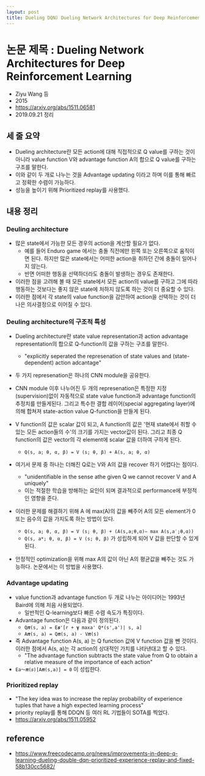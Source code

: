 ```yaml
---
layout: post
title: Dueling DQN) Dueling Network Architectures for Deep Reinforcement Learning
---
```


# 논문 제목 : Dueling Network Architectures for Deep Reinforcement Learning

- Ziyu Wang 등
- 2015
- <https://arxiv.org/abs/1511.06581>
- 2019.09.21 정리

## 세 줄 요약

- Dueling architecture란 모든 action에 대해 직접적으로 Q value를 구하는 것이 아니라 value function V와 advantage function A의 합으로 Q value를 구하는 구조를 말한다.
- 이와 같이 두 개로 나누는 것을 Advantage updating 이라고 하며 이를 통해 빠르고 정확한 수렴이 가능하다.
- 성능을 높이기 위해 Prioritized replay를 사용했다.

## 내용 정리

### Deuling architecture

- 많은 state에서 가능한 모든 경우의 action을 계산할 필요가 없다.
  - 예를 들어 Enduro game 에서는 충돌 직전에만 왼쪽 또는 오른쪽으로 움직이면 된다. 하지만 많은 state에서는 어떠한 action을 취하던 간에 충돌이 일어나지 않는다.
  - 반면 어떠한 행동을 선택하더라도 충돌이 발생하는 경우도 존재한다.
- 이러한 점을 고려해 볼 때 모든 state에서 모든 action의 value를 구하고 그에 따라 행동하는 것보다는 좋지 않은 state에 처하지 않도록 하는 것이 더 중요할 수 있다.
- 이러한 점에서 각 state의 value function을 감안하여 action을 선택하는 것이 더 나은 의사결정으로 이어질 수 있다.

### Deuling architecture의 구조적 특성

- Dueling architecture란 state value representation과 action advantage representation의 합으로 Q-function의 값을 구하는 구조를 말한다.
  - "explicitly seperated the represenation of state values and (state-dependent) action adcantage"
- 두 가지 represenation은 하나의 CNN module을 공유한다.
- CNN module 이후 나누어진 두 개의 represenation은 특정한 지정(supervision)없이 자동적으로 state value function과 advantage function의 추정치를 만들게된다. 그리고 특수한 결합 레이어(special aggregating layer)에 의해 합쳐져 state-action value Q-function을 만들게 된다.

- V function의 값은 scalar 값이 되고, A function의 값은 '현재 state에서 취할 수 있는 모든 action들의 수'의 크기를 가지는 vector값이 된다. 그리고 최종 Q function의 값은 vector의 각 element에 scalar 값을 더하여 구하게 된다.
  - `Q(s, a; θ, α, β) = V (s; θ, β) + A(s, a; θ, α)`
- 여기서 문제 중 하나는 더해진 Q로는 V와 A의 값을 recover 하기 어렵다는 점이다.
  - "unidentifiable in the sense athe given Q we cannot recover V and A uniquely"
  - 이는 적절한 학습을 방해하는 요인이 되며 결과적으로 performance에 부정적인 영향을 준다.
- 이러한 문제를 해결하기 위해 A 에 max(A)의 값을 빼주어 A의 모든 element가 0 또는 음수의 값을 가지도록 하는 방법이 있다.
  - `Q(s, a; θ, α, β) = V (s; θ, β) + (A(s,a;θ,α)− max A(s,a′;θ,α))`
  - `Q(s, a*; θ, α, β) = V (s; θ, β)` 가 성립하게 되어 V 값을 판단할 수 있게 된다.
- 안정적인 optimization을 위해 max A의 값이 아닌 A의 평균값을 빼주는 것도 가능하다. 논문에서는 이 방법을 사용했다.

### Advantage updating

- value function과 advantage function 두 개로 나누는 아이디어는 1993년 Baird에 의해 처음 사용되었다.
  - 일반적인 Q-learning보다 빠른 수렴 속도가 특징이다.
- Advantage function은 다음과 같이 정의된다.
  - `Q𝝅(s, a) = E𝒔'[r + 𝛄 max𝖺' Q*(s',a')| s, a]`
  - `A𝝅(s, a) = Q𝝅(s, a) - V𝝅(s)`
- 즉 Advantage function A(s, a) 는 Q function 값에 V function 값을 뺀 것이다. 이러한 점에서 A(s, a)는 각 action의 상대적인 가치를 나타낸대고 할 수 있다.
  - "The advantage function subtracts the state value from Q to obtain a relative measure of the importance of each action"
- `E𝖺～𝝅(𝑠)[A𝝅(s,a)] = 0` 이 성립한다.

### Prioritized replay

- "The key idea was to increase the replay probability of experience tuples that have a high expected learning process"
- priority replay를 통해 DDQN 등 여러 RL 기법들이 SOTA를 찍었다.
- <https://arxiv.org/abs/1511.05952>

## reference

- <https://www.freecodecamp.org/news/improvements-in-deep-q-learning-dueling-double-dqn-prioritized-experience-replay-and-fixed-58b130cc5682/>
